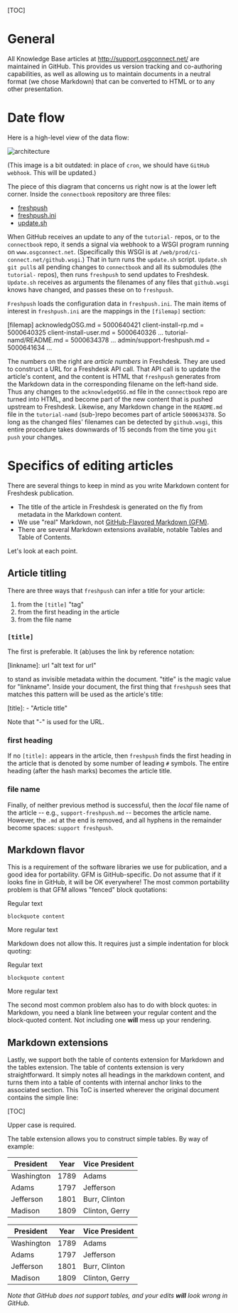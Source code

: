 [title]: - "How knowledge base synchronization works"

[TOC]

# General

All Knowledge Base articles at http://support.osgconnect.net/ are maintained
in GitHub. This provides us version tracking and co-authoring capabilities,
as well as allowing us to maintain documents in a neutral format (we chose
Markdown) that can be converted to HTML or to any other presentation.

# Date flow

Here is a high-level view of the data flow:

![architecture](https://raw.githubusercontent.com/OSGConnect/connectbook/master/admin/connectbook-high-level.png)

(This image is a bit outdated: in place of `cron`, we should have `GitHub webhook`.
This will be updated.)

The piece of this diagram that concerns us right now is at the lower left
corner.  Inside the `connectbook` repository are three files:

* [freshpush](https://github.com/OSGConnect/connectbook/blob/master/update/freshpush)
* [freshpush.ini](https://github.com/OSGConnect/connectbook/blob/master/update/freshpush.ini)
* [update.sh](https://github.com/OSGConnect/connectbook/blob/master/update/update.sh)

When GitHub receives an update to any of the `tutorial-` repos, or to the `connectbook`
repo, it sends a signal via webhook to a WSGI program running on `www.osgconnect.net`.
(Specifically this WSGI is at `/web/prod/ci-connect.net/github.wsgi`.) That in turn
runs the `update.sh` script.  `Update.sh` `git pull`s all pending changes to
`connectbook` and all its submodules (the `tutorial-` repos), then runs `freshpush`
to send updates to Freshdesk.  `Update.sh` receives as arguments the filenames
of any files that `github.wsgi` knows have changed, and passes these on to `freshpush`.

`Freshpush` loads the configuration data in `freshpush.ini`.  The main items of
interest in `freshpush.ini` are the mappings in the `[filemap]` section:

  [filemap]
  acknowledgOSG.md = 5000640421
  client-install-rp.md = 5000640325
  client-install-user.md = 5000640326
  ...
  tutorial-namd/README.md = 5000634378
  ...
  admin/support-freshpush.md = 5000641634
  ...
  
The numbers on the right are _article numbers_ in Freshdesk. They are used to construct
a URL for a Freshdesk API call.  That API call is to update the article's content, and
the content is HTML that `freshpush` generates from the Markdown data in the corresponding
filename on the left-hand side.  Thus any changes to the `acknowledgeOSG.md` file in the
`connectbook` repo are turned into HTML, and become part of the new content that is
pushed upstream to Freshdesk.  Likewise, any Markdown change in the `README.md` file
in the `tutorial-namd` (sub-)repo becomes part of article `5000634378`.  So long as the
changed files' filenames can be detected by `github.wsgi`, this entire procedure takes
downwards of 15 seconds from the time you `git push` your changes.

# Specifics of editing articles

There are several things to keep in mind as you write Markdown content for Freshdesk
publication.

* The title of the article in Freshdesk is generated on the fly from metadata in the Markdown content.
* We use "real" Markdown, not [GitHub-Flavored Markdown (GFM)](https://help.github.com/articles/github-flavored-markdown/).
* There are several Markdown extensions available, notable Tables and Table of Contents.

Let's look at each point.

## Article titling

There are three ways that `freshpush` can infer a title for your article:

1. from the `[title]` "tag"
2. from the first heading in the article
3. from the file name

### `[title]`

The first is preferable.  It (ab)uses the link by reference notation:

  \[linkname\]: url "alt text for url"

to stand as invisible metadata within the document.  "title" is the magic value for
"linkname".  Inside your document, the first thing that `freshpush` sees that matches
this pattern will be used as the article's title:

  \[title\]: - "Article title"

Note that "-" is used for the URL.

### first heading

If no `[title]:` appears in the article, then `freshpush` finds the first heading
in the article that is denoted by some number of leading `#` symbols.  The entire
heading (after the hash marks) becomes the article title.

### file name

Finally, of neither previous method is successful, then the _local_ file name of the
article -- e.g., `support-freshpush.md` -- becomes the article name.  However, the
`.md` at the end is removed, and all hyphens in the remainder become spaces:
`support freshpush`.


## Markdown flavor

This is a requirement of the software libraries we use for publication, and a good idea for
portability.  GFM is GitHub-specific.  Do not assume that if it looks fine in GitHub, it
will be OK everywhere! The most common portability problem is that GFM allows "fenced" block
quotations:

  Regular text
  ```
  blockquote content
  ```
  More regular text

Markdown does not allow this.  It requires just a simple indentation for block quoting:

  Regular text
  
    blockquote content
  
  More regular text

The second most common problem also has to do with block quotes: in Markdown, you need
a blank line between your regular content and the block-quoted content.  Not including
one **will** mess up your rendering.

## Markdown extensions

Lastly, we support both the table of contents extension for Markdown and the tables
extension.  The table of contents extension is very straightforward.  It simply notes
all headings in the markdown content, and turns them into a table of contents with
internal anchor links to the associated section.  This ToC is inserted wherever the
original document contains the simple line:

  \[TOC\]

Upper case is required.

The table extension allows you to construct simple tables.  By way of example:

  | President | Year | Vice President |
  |--|--|--|
  | Washington | 1789 | Adams |
  | Adams | 1797 | Jefferson |
  | Jefferson | 1801 | Burr, Clinton |
  | Madison | 1809 | Clinton, Gerry |

| President | Year | Vice President |
|--|--|--|
| Washington | 1789 | Adams |
| Adams | 1797 | Jefferson |
| Jefferson | 1801 | Burr, Clinton |
| Madison | 1809 | Clinton, Gerry |

_Note that GitHub does not support tables, and your edits **will** look wrong in GitHub._
